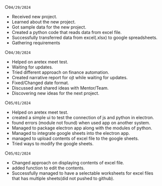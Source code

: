 ○`04/29/2024`
  - Received new project.
  - Learned about the new project.
  - Got sample data for the new project.
  - Created a python code that reads data from excel file.
  - Successfully transferred data from excel(.xlsx) to google spreadsheets.
  - Gathering requirements

○`04/30/2024`
  - Helped on aretex meet test.
  - Waiting for updates.
  - Tried different approach on finance automation.
  - Created narrative report for ojt while waiting for updates.
  - Fixed/Changed date format.
  - Discussed and shared ideas with Mentor/Team.
  - Discovering new ideas for the next project.

○`05/01/2024`
  - Helped on aretex meet test.
  - created a simple ui to test the connection of js and python in electron.
  - found errors (module not found) when used app on another system.
  - Managed to package electron app along with the modules of python.
  - Managed to integrate google sheets into the electron app.
  - managed to upload contents of excel file to the google sheets.
  - Tried ways to modify the google sheets.

○`05/02/2024`
  - Changed approach on displaying contents of excel file.
  - added function to edit the contents.
  - Successfully managed to have a selectable worksheets for excel files that has multiple sheets(did not pushed to github).
